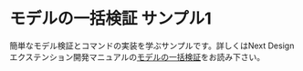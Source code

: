
# モデルの一括検証 サンプル1

簡単なモデル検証とコマンドの実装を学ぶサンプルです。詳しくはNext Design エクステンション開発マニュアルの[モデルの一括検証](https://docs.nextdesign.app/extension/docs/tutorials/command-handling)をお読み下さい。


